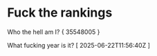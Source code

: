 # Fuck the rankings

Who the hell am I?
{ 35548005 }

What fucking year is it?
[ 2025-06-22T11:56:40Z ]
